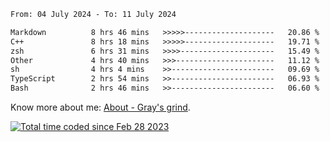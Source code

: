 <!--START_SECTION:waka-->

```txt
From: 04 July 2024 - To: 11 July 2024

Markdown          8 hrs 46 mins   >>>>>--------------------   20.86 %
C++               8 hrs 18 mins   >>>>>--------------------   19.71 %
zsh               6 hrs 31 mins   >>>>---------------------   15.49 %
Other             4 hrs 40 mins   >>>----------------------   11.12 %
sh                4 hrs 4 mins    >>-----------------------   09.69 %
TypeScript        2 hrs 54 mins   >>-----------------------   06.93 %
Bash              2 hrs 46 mins   >>-----------------------   06.60 %
```

<!--END_SECTION:waka-->

<!-- [![grayxu's github stats](https://github-readme-stats.vercel.app/api?username=grayxu&count_private=true&show_icons=true)](https://github.com/grayxu) -->

Know more about me: [About - Gray's grind](https://www.grayxu.cn/).
<p align="left">
  <a href="https://wakatime.com/@c69eb31e-43a1-463f-8968-c3449e386f57"><img src="https://wakatime.com/badge/user/c69eb31e-43a1-463f-8968-c3449e386f57.svg" title="Total time coded since Feb 28 2023" /></a>
</p>

